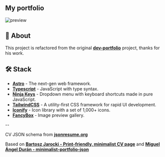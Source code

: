 ## My portfolio 

![preview](https://github.com/user-attachments/assets/44c47034-06e4-412a-b9dd-014593b32215)

📄 About
--

This project is refactored from the original [**dev-portfolio**](https://github.com/Smilesharks/dev-portfolio) project, thanks for his work.

🛠️ Stack
-- 

- [**Astro**](https://astro.build/) - The next-gen web framework.
- [**Typescript**](https://www.typescriptlang.org/) - JavaScript with type syntax.
- [**Ninja Keys**](https://github.com/ssleptsov/ninja-keys) - Dropdown menu with keyboard shortcuts made in pure JavaScript.
- [**TailwindCSS**](https://tailwindcss.com/) - A utility-first CSS framework for rapid UI development.
- [**Iconify**](https://iconify.design/) - Icon library with a set of 1,000+ icons.
- [**FancyBox**](https://fancyapps.com/fancybox/) - Image preview gallery.

-- 

CV JSON schema from [**jsonresume.org**](https://jsonresume.org/schema/)

Based on [**Bartosz Jarocki - Print-friendly, minimalist CV page**](https://github.com/BartoszJarocki/cv) and [**Miguel Ángel Durán - minimalist-portfolio-json**](https://github.com/midudev/minimalist-portfolio-json)
